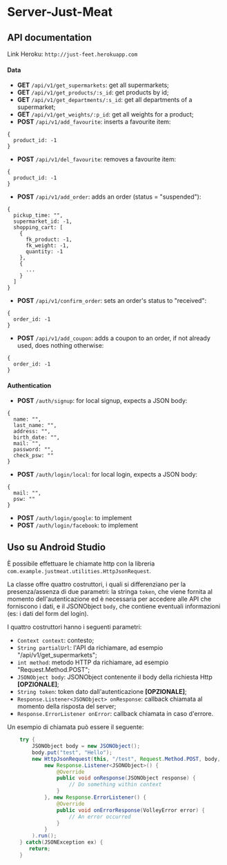 # Server-Just-Meat

## API documentation

Link Heroku: `http://just-feet.herokuapp.com`

#### Data 
- **GET** `/api/v1/get_supermarkets`: get all supermarkets;
- **GET** `/api/v1/get_products/:s_id`: get products by id;
- **GET** `/api/v1/get_departments/:s_id`: get all departments of a supermarket;
- **GET** `/api/v1/get_weights/:p_id`: get all weights for a product;
- **POST** `/api/v1/add_favourite`: inserts a favourite item:
```
{
  product_id: -1
}
```
- **POST** `/api/v1/del_favourite`: removes a favourite item:
```
{
  product_id: -1
}
```
- **POST** `/api/v1/add_order`: adds an order (status = "suspended"):
```
{
  pickup_time: "",
  supermarket_id: -1,
  shopping_cart: [
    {
      fk_product: -1,
      fk_weight: -1,
      quantity: -1
    },
    {
      ...
    }
  ]
}
```
- **POST** `/api/v1/confirm_order`: sets an order's status to "received":
```
{
  order_id: -1
}
```
- **POST** `/api/v1/add_coupon`: adds a coupon to an order, if not already used, does nothing otherwise:
```
{
  order_id: -1
}
```

#### Authentication
- **POST** `/auth/signup`: for local signup, expects a JSON body:

```
{
  name: "",
  last_name: "",
  address: "",
  birth_date: "",
  mail: "",
  password: "",
  check_psw: ""
}
```

- **POST** `/auth/login/local`: for local login, expects a JSON body:
```
{
  mail: "",
  psw: ""
}
```
- **POST** `/auth/login/google`: to implement
- **POST** `/auth/login/facebook`: to implement

## Uso su Android Studio

È possibile effettuare le chiamate http con la libreria `com.example.justmeat.utilities.HttpJsonRequest`.

La classe offre quattro costruttori, i quali si differenziano per la presenza/assenza di due parametri: la stringa `token`, che viene fornita al momento dell'autenticazione ed è necessaria per accedere alle API che forniscono i dati, e il JSONObject `body`, che contiene eventuali informazioni (es: i dati del form del login).

I quattro costruttori hanno i seguenti parametri:
- `Context context`: contesto;
- `String partialUrl`: l'API da richiamare, ad esempio "/api/v1/get_supermarkets";
- `int method`: metodo HTTP da richiamare, ad esempio "Request.Method.POST";
- `JSONObject body`: JSONObject contenente il body della richiesta Http **[OPZIONALE]**;
- `String token`: token dato dall'autenticazione **[OPZIONALE]**;
- `Response.Listener<JSONObject> onResponse`: callback chiamata al momento della risposta del server;
- `Response.ErrorListener onError`: callback chiamata in caso d'errore.

Un esempio di chiamata può essere il seguente:

```Java
    try {
        JSONObject body = new JSONObject();
        body.put("test", "Hello");
        new HttpJsonRequest(this, "/test", Request.Method.POST, body,
            new Response.Listener<JSONObject>() {
                @Override
                public void onResponse(JSONObject response) {
                    // Do something within context
                }
            }, new Response.ErrorListener() {
                @Override
                public void onErrorResponse(VolleyError error) {
                    // An error occurred
                }
            }
        ).run();
    } catch(JSONException ex) {
       return;
    }
```